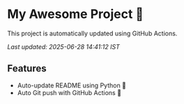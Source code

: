 # My Awesome Project 🚀

This project is automatically updated using GitHub Actions.

_Last updated: 2025-06-28 14:41:12 IST_

## Features
- Auto-update README using Python 🐍
- Auto Git push with GitHub Actions 🤖
